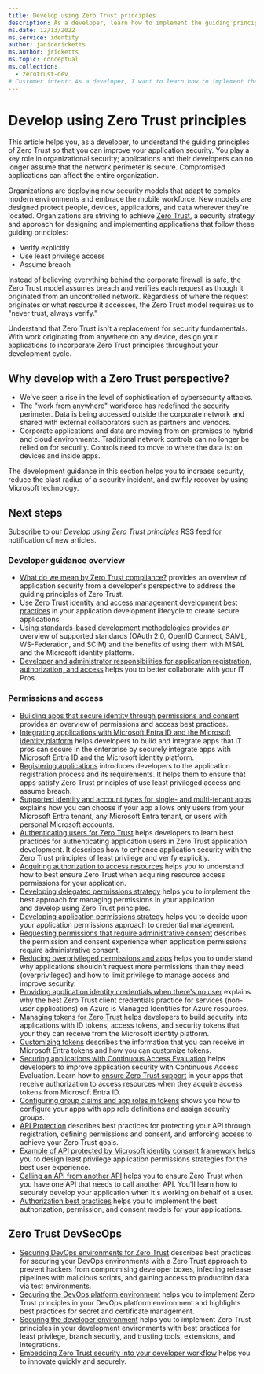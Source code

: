 ```yaml
---
title: Develop using Zero Trust principles
description: As a developer, learn how to implement the guiding principles of Zero Trust so that you can improve your application security.
ms.date: 12/13/2022
ms.service: identity
author: janicericketts
ms.author: jricketts
ms.topic: conceptual
ms.collection:
  - zerotrust-dev
# Customer intent: As a developer, I want to learn how to implement the guiding principles of Zero Trust so that I can improve your application security.
---
```

# Develop using Zero Trust principles

This article helps you, as a developer, to understand the guiding principles of Zero Trust so that you can improve your application security. You play a key role in organizational security; applications and their developers can no longer assume that the network perimeter is secure. Compromised applications can affect the entire organization.

Organizations are deploying new security models that adapt to complex modern environments and embrace the mobile workforce. New models are designed protect people, devices, applications, and data wherever they're located. Organizations are striving to achieve [Zero Trust](../zero-trust-overview.md), a security strategy and approach for designing and implementing applications that follow these guiding principles:

* Verify explicitly
* Use least privilege access
* Assume breach

Instead of believing everything behind the corporate firewall is safe, the Zero Trust model assumes breach and verifies each request as though it originated from an uncontrolled network. Regardless of where the request originates or what resource it accesses, the Zero Trust model requires us to "never trust, always verify."

Understand that Zero Trust isn't a replacement for security fundamentals. With work originating from anywhere on any device, design your applications to incorporate Zero Trust principles throughout your development cycle.

## Why develop with a Zero Trust perspective?

* We've seen a rise in the level of sophistication of cybersecurity attacks.
* The "work from anywhere" workforce has redefined the security perimeter. Data is being accessed outside the corporate network and shared with external collaborators such as partners and vendors.
* Corporate applications and data are moving from on-premises to hybrid and cloud environments. Traditional network controls can no longer be relied on for security. Controls need to move to where the data is: on devices and inside apps.

The development guidance in this section helps you to increase security, reduce the blast radius of a security incident, and swiftly recover by using Microsoft technology.

## Next steps

[Subscribe](/api/search/rss?search=%22Develop+using+Zero+Trust+principles%22&locale=en-us) to  our *Develop using Zero Trust principles* RSS feed for notification of new articles.

### Developer guidance overview

* [What do we mean by Zero Trust compliance?](identity-zero-trust-compliance.md) provides an overview of application security from a developer's perspective to address the guiding principles of Zero Trust.
* Use [Zero Trust identity and access management development best practices](identity-iam-development-best-practices.md) in your application development lifecycle to create secure applications.
* [Using standards-based development methodologies](identity-standards-based-development-methodologies.md) provides an overview of supported standards (OAuth 2.0, OpenID Connect, SAML, WS-Federation, and SCIM) and the benefits of using them with MSAL and the Microsoft identity platform.
* [Developer and administrator responsibilities for application registration, authorization, and access](identity-developer-administrator-responsibilities.md) helps you to better collaborate with your IT Pros.

### Permissions and access

* [Building apps that secure identity through permissions and consent](identity.md) provides an overview of permissions and access best practices.
* [Integrating applications with Microsoft Entra ID and the Microsoft identity platform](integrate-apps-microsoft-identity-platform.md) helps developers to build and integrate apps that IT pros can secure in the enterprise by securely integrate apps with Microsoft Entra ID and the Microsoft identity platform.
* [Registering applications](app-registration.md) introduces developers to the application registration process and its requirements. It helps them to ensure that apps satisfy Zero Trust principles of use least privileged access and assume breach.
* [Supported identity and account types for single- and multi-tenant apps](identity-supported-account-types.md) explains how you can choose if your app allows only users from your Microsoft Entra tenant, any Microsoft Entra tenant, or users with personal Microsoft accounts.
* [Authenticating users for Zero Trust](user-authentication.md) helps developers to learn best practices for authenticating application users in Zero Trust application development. It describes how to enhance application security with the Zero Trust principles of least privilege and verify explicitly.
* [Acquiring authorization to access resources](acquire-application-authorization-to-access-resources.md) helps you to understand how to best ensure Zero Trust when acquiring resource access permissions for your application.
* [Developing delegated permissions strategy](developer-strategy-delegated-permission.md) helps you to implement the best approach for managing permissions in your application and develop using Zero Trust principles.
* [Developing application permissions strategy](developer-strategy-application-permissions.md) helps you to decide upon your application permissions approach to credential management.
* [Requesting permissions that require administrative consent](permissions-require-admin-consent.md) describes the permission and consent experience when application permissions require administrative consent.
* [Reducing overprivileged permissions and apps](overprivileged-permissions.md) helps you to understand why applications shouldn't request more permissions than they need (overprivileged) and how to limit privilege to manage access and improve security.
* [Providing application identity credentials when there's no user](identity-non-user-applications.md) explains why the best Zero Trust client credentials practice for services (non-user applications) on Azure is Managed Identities for Azure resources.
* [Managing tokens for Zero Trust](token-management.md) helps developers to build security into applications with ID tokens, access tokens, and security tokens that your they can receive from the Microsoft identity platform.
* [Customizing tokens](zero-trust-token-customization.md) describes the information that you can receive in Microsoft Entra tokens and how you can customize tokens.
* [Securing applications with Continuous Access Evaluation](secure-with-cae.md) helps developers to improve application security with Continuous Access Evaluation. Learn how to [ensure Zero Trust support](overview.md) in your apps that receive authorization to access resources when they acquire access tokens from Microsoft Entra ID.
* [Configuring group claims and app roles in tokens](configure-tokens-group-claims-app-roles.md) shows you how to configure your apps with app role definitions and assign security groups.
* [API Protection](protect-api.md) describes best practices for protecting your API through registration, defining permissions and consent, and enforcing access to achieve your Zero Trust goals.
* [Example of API protected by Microsoft identity consent framework](protected-api-example.md) helps you to design least privilege application permissions strategies for the best user experience.
* [Calling an API from another API](api-calls-api.md) helps you to ensure Zero Trust when you have one API that needs to call another API. You'll learn how to securely develop your application when it's working on behalf of a user.
* [Authorization best practices](developer-strategy-authorization-best-practices.md) helps you to implement the best authorization, permission, and consent models for your applications.

## Zero Trust DevSecOps

* [Securing DevOps environments for Zero Trust](secure-devops-environments-zero-trust.md) describes best practices for securing your DevOps environments with a Zero Trust approach to prevent hackers from compromising developer boxes, infecting release pipelines with malicious scripts, and gaining access to production data via test environments.
* [Securing the DevOps platform environment](secure-devops-platform-environment-zero-trust.md) helps you to implement Zero Trust principles in your DevOps platform environment and highlights best practices for secret and certificate management.
* [Securing the developer environment](secure-dev-environment-zero-trust.md) helps you to implement Zero Trust principles in your development environments with best practices for least privilege, branch security, and trusting tools, extensions, and integrations.
* [Embedding Zero Trust security into your developer workflow](embed-zero-trust-dev-workflow.md) helps you to innovate quickly and securely.
